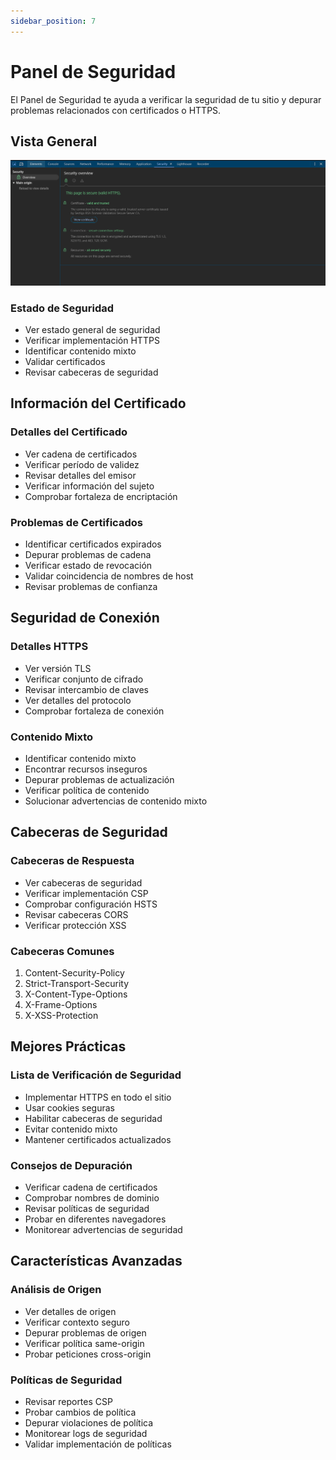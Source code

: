```yaml
---
sidebar_position: 7
---
```


# Panel de Seguridad

El Panel de Seguridad te ayuda a verificar la seguridad de tu sitio y depurar problemas relacionados con certificados o HTTPS.

## Vista General
![Vista](./img/security_img.png)


### Estado de Seguridad
- Ver estado general de seguridad
- Verificar implementación HTTPS
- Identificar contenido mixto
- Validar certificados
- Revisar cabeceras de seguridad

## Información del Certificado

### Detalles del Certificado
- Ver cadena de certificados
- Verificar período de validez
- Revisar detalles del emisor
- Verificar información del sujeto
- Comprobar fortaleza de encriptación

### Problemas de Certificados
- Identificar certificados expirados
- Depurar problemas de cadena
- Verificar estado de revocación
- Validar coincidencia de nombres de host
- Revisar problemas de confianza

## Seguridad de Conexión

### Detalles HTTPS
- Ver versión TLS
- Verificar conjunto de cifrado
- Revisar intercambio de claves
- Ver detalles del protocolo
- Comprobar fortaleza de conexión

### Contenido Mixto
- Identificar contenido mixto
- Encontrar recursos inseguros
- Depurar problemas de actualización
- Verificar política de contenido
- Solucionar advertencias de contenido mixto

## Cabeceras de Seguridad

### Cabeceras de Respuesta
- Ver cabeceras de seguridad
- Verificar implementación CSP
- Comprobar configuración HSTS
- Revisar cabeceras CORS
- Verificar protección XSS

### Cabeceras Comunes
1. Content-Security-Policy
2. Strict-Transport-Security
3. X-Content-Type-Options
4. X-Frame-Options
5. X-XSS-Protection

## Mejores Prácticas

### Lista de Verificación de Seguridad
- Implementar HTTPS en todo el sitio
- Usar cookies seguras
- Habilitar cabeceras de seguridad
- Evitar contenido mixto
- Mantener certificados actualizados

### Consejos de Depuración
- Verificar cadena de certificados
- Comprobar nombres de dominio
- Revisar políticas de seguridad
- Probar en diferentes navegadores
- Monitorear advertencias de seguridad

## Características Avanzadas

### Análisis de Origen
- Ver detalles de origen
- Verificar contexto seguro
- Depurar problemas de origen
- Verificar política same-origin
- Probar peticiones cross-origin

### Políticas de Seguridad
- Revisar reportes CSP
- Probar cambios de política
- Depurar violaciones de política
- Monitorear logs de seguridad
- Validar implementación de políticas